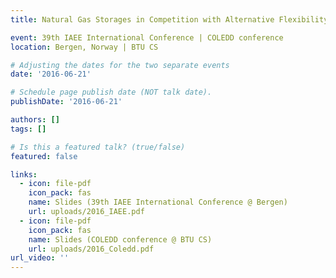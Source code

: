 ```yaml
---
title: Natural Gas Storages in Competition with Alternative Flexibility Sources

event: 39th IAEE International Conference | COLEDD conference
location: Bergen, Norway | BTU CS

# Adjusting the dates for the two separate events
date: '2016-06-21'

# Schedule page publish date (NOT talk date).
publishDate: '2016-06-21'

authors: []
tags: []

# Is this a featured talk? (true/false)
featured: false

links:
  - icon: file-pdf
    icon_pack: fas
    name: Slides (39th IAEE International Conference @ Bergen)
    url: uploads/2016_IAEE.pdf
  - icon: file-pdf
    icon_pack: fas
    name: Slides (COLEDD conference @ BTU CS)
    url: uploads/2016_Coledd.pdf
url_video: ''
---
```


